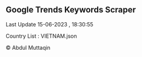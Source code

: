 

## Google Trends Keywords Scraper 
 
Last Update 15-06-2023 , 18:30:55

Country List :
VIETNAM.json



© Abdul Muttaqin 
